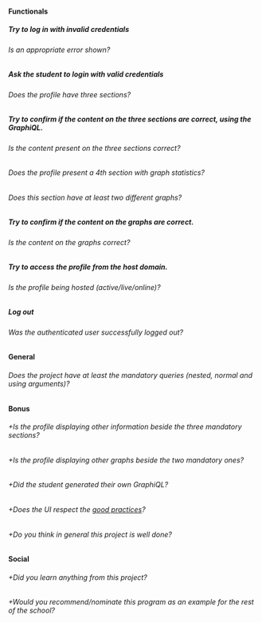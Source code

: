 #### Functionals

##### Try to log in with invalid credentials

###### Is an appropriate error shown?

##### Ask the student to login with valid credentials

###### Does the profile have three sections?

##### Try to confirm if the content on the three sections are correct, using the **GraphiQL**.

###### Is the content present on the three sections correct?

###### Does the profile present a 4th section with graph statistics?

###### Does this section have at least two different graphs?

##### Try to confirm if the content on the graphs are correct.

###### Is the content on the graphs correct?

##### Try to access the profile from the host domain.

###### Is the profile being hosted (active/live/online)?

##### Log out

###### Was the authenticated user successfully logged out?

#### General

###### Does the project have at least the mandatory queries (_nested_, _normal_ and using _arguments_)?

#### Bonus

###### +Is the profile displaying other information beside the three mandatory sections?

###### +Is the profile displaying other graphs beside the two mandatory ones?

###### +Did the student generated their own GraphiQL?

###### +Does the UI respect the [good practices](../../good-practices/README.md)?

###### +Do you think in general this project is well done?

#### Social

###### +Did you learn anything from this project?

###### +Would you recommend/nominate this program as an example for the rest of the school?
